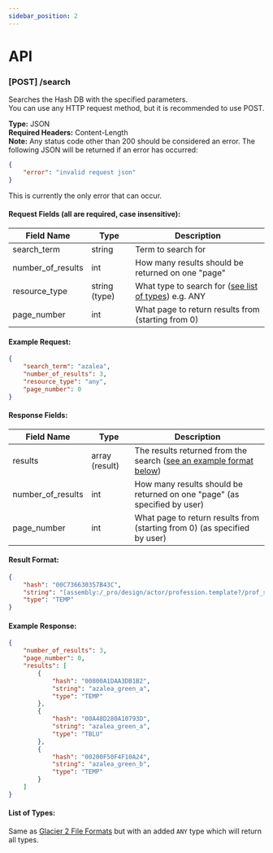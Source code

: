 ```yaml
---
sidebar_position: 2
---
```


# API

### [POST] /search
Searches the Hash DB with the specified parameters.  
You can use any HTTP request method, but it is recommended to use POST.  

**Type:** JSON  
**Required Headers:** Content-Length  
**Note:** Any status code other than 200 should be considered an error. The following JSON will be returned if an error has occurred:
```json
{
    "error": "invalid request json"
}
```
This is currently the only error that can occur.

#### Request Fields (all are required, case insensitive):
| Field Name        | Type          | Description                                                            |
|-------------------|---------------|------------------------------------------------------------------------|
| search_term       | string        | Term to search for                                                     |
| number_of_results | int           | How many results should be returned on one "page"                      |
| resource_type     | string (type) | What type to search for ([see list of types](#list-of-types)) e.g. ANY |
| page_number       | int           | What page to return results from (starting from 0)                     |

#### Example Request:
```json
{
    "search_term": "azalea",
    "number_of_results": 3,
    "resource_type": "any",
    "page_number": 0
}
```

#### Response Fields:
| Field Name        | Type           | Description                                                                          |
|-------------------|----------------|--------------------------------------------------------------------------------------|
| results           | array (result) | The results returned from the search ([see an example format below](#result-format)) |
| number_of_results | int            | How many results should be returned on one "page" (as specified by user)             |
| page_number       | int            | What page to return results from (starting from 0) (as specified by user)            |

#### Result Format:
```json
{
    "hash": "00C736630357B43C",
    "string": "[assembly:/_pro/design/actor/profession.template?/prof_sapienza_civilian_nakedguy.entitytemplate].pc_entitytype",
    "type": "TEMP"
}
```

#### Example Response:
```json
{
    "number_of_results": 3,
    "page_number": 0,
    "results": [
        {
            "hash": "00800A1DAA3DB1B2",
            "string": "azalea_green_a",
            "type": "TEMP"
        },
        {
            "hash": "00A48D280A10793D",
            "string": "azalea_green_a",
            "type": "TBLU"
        },
        {
            "hash": "00200F50F4F10A24",
            "string": "azalea_green_b",
            "type": "TEMP"
        }
    ]
}
```

#### List of Types:
Same as [Glacier 2 File Formats](/glacier2/fileformats) but with an added `ANY` type which will return all types.